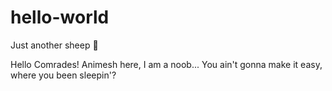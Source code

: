 # hello-world
Just another sheep 🐑 

Hello Comrades!
Animesh here, I am a noob...
You ain't gonna make it easy, where you been sleepin'?
